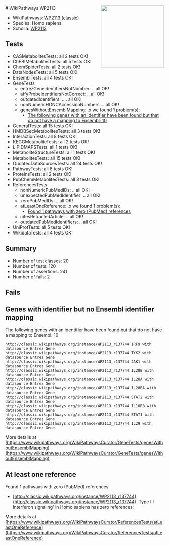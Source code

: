 <img style="float: right; width: 200px" src="https://upload.wikimedia.org/wikipedia/commons/thumb/8/83/Wplogo_with_text_500.png/640px-Wplogo_with_text_500.png" />
# WikiPathways WP2113

* WikiPathways: [WP2113](https://wikipathways.org/pathways/WP2113) ([classic](https://classic.wikipathways.org/instance/WP2113))
* Species: Homo sapiens
* Scholia: [WP2113](https://scholia.toolforge.org/wikipathways/WP2113)
## Tests
* CASMetabolitesTests: all 2 tests OK!
* ChEBIMetabolitesTests: all 5 tests OK!
* ChemSpiderTests: all 2 tests OK!
* DataNodesTests: all 5 tests OK!
* EnsemblTests: all 4 tests OK!
* GeneTests
    * entrezGeneIdentifiersNotNumber: .. all OK!
    * affyProbeIdentifiersNotCorrect: .. all OK!
    * outdatedIdentifiers: .... all OK!
    * nonNumericHGNCAccessionNumbers: .. all OK!
    * genesWithoutEnsemblMapping: .x we found 1 problem(s):
        * [The following genes with an identifier have been found but that do not have a mapping to Ensembl: 10](#c4e5430d)
* GeneralTests: all 15 tests OK!
* HMDBSecMetabolitesTests: all 3 tests OK!
* InteractionTests: all 8 tests OK!
* KEGGMetaboliteTests: all 2 tests OK!
* LIPIDMAPSTests: all 1 tests OK!
* MetaboliteStructureTests: all 1 tests OK!
* MetabolitesTests: all 15 tests OK!
* OudatedDataSourcesTests: all 24 tests OK!
* PathwayTests: all 8 tests OK!
* ProteinsTests: all 2 tests OK!
* PubChemMetabolitesTests: all 3 tests OK!
* ReferencesTests
    * nonNumericPubMedIDs: .. all OK!
    * unexpectedPubMedIdentifier: .. all OK!
    * zeroPubMedIDs: .. all OK!
    * atLeastOneReference: .x we found 1 problem(s):
        * [Found 1 pathways with zero (PubMed) references](#d0a459f0)
    * citesRetractedArticle: .. all OK!
    * outdatedPubMedIdentifiers: .. all OK!
* UniProtTests: all 5 tests OK!
* WikidataTests: all 4 tests OK!


## Summary

* Number of test classes: 20
* Number of tests: 120
* Number of assertions: 241
* Number of fails: 2

## Fails

<a name="c4e5430d" />

## Genes with identifier but no Ensembl identifier mapping

The following genes with an identifier have been found but that do not have a mapping to Ensembl: 10
```
http://classic.wikipathways.org/instance/WP2113_r137744 IRF9 with datasource Entrez Gene
http://classic.wikipathways.org/instance/WP2113_r137744 TYK2 with datasource Entrez Gene
http://classic.wikipathways.org/instance/WP2113_r137744 JAK1 with datasource Entrez Gene
http://classic.wikipathways.org/instance/WP2113_r137744 IL28B with datasource Entrez Gene
http://classic.wikipathways.org/instance/WP2113_r137744 IL28A with datasource Entrez Gene
http://classic.wikipathways.org/instance/WP2113_r137744 IL28RA with datasource Entrez Gene
http://classic.wikipathways.org/instance/WP2113_r137744 STAT2 with datasource Entrez Gene
http://classic.wikipathways.org/instance/WP2113_r137744 IL10RB with datasource Entrez Gene
http://classic.wikipathways.org/instance/WP2113_r137744 STAT1 with datasource Entrez Gene
http://classic.wikipathways.org/instance/WP2113_r137744 IL29 with datasource Entrez Gene
```

More details at [https://www.wikipathways.org/WikiPathwaysCurator/GeneTests/genesWithoutEnsemblMapping](https://www.wikipathways.org/WikiPathwaysCurator/GeneTests/genesWithoutEnsemblMapping)

<a name="d0a459f0" />

## At least one reference

Found 1 pathways with zero (PubMed) references

* [http://classic.wikipathways.org/instance/WP2113_r137744](http://classic.wikipathways.org/instance/WP2113_r137744) 'Type III interferon signaling' in Homo sapiens has zero references; 


More details at [https://www.wikipathways.org/WikiPathwaysCurator/ReferencesTests/atLeastOneReference](https://www.wikipathways.org/WikiPathwaysCurator/ReferencesTests/atLeastOneReference)

